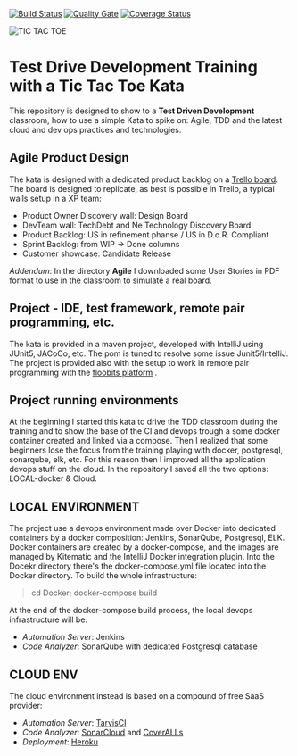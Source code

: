 [![Build Status][travisimg]][travislink]
[![Quality Gate][qualityimg]][qualitylink]
[![Coverage Status][coverageimg]][coveragelink]

![TIC TAC TOE][tictactoeimg]

# Test Drive Development Training with a Tic Tac Toe Kata

This repository is designed to show to a **Test Driven Development** classroom, how to use a simple Kata to spike on: Agile, TDD and the latest cloud and dev ops practices and technologies.

## Agile Product Design
The kata is designed with a dedicated product backlog on a [Trello board](https://trello.com/b/UP1IMBzH/tictactoe-kata). The board is designed to replicate, as best is possible in Trello, a typical walls setup in a XP team:
* Product Owner Discovery wall: Design Board
* DevTeam wall: TechDebt and Ne Technology Discovery Board
* Product Backlog: US in refinement phanse / US in D.o.R. Compliant
* Sprint Backlog: from WIP -> Done columns
* Customer showcase: Candidate Release

_Addendum_: In the directory **Agile** I downloaded some User Stories in PDF format to use in the classroom to simulate a real board.

## Project - IDE, test framework, remote pair programming, etc.
The kata is provided in a maven project, developed with IntelliJ using JUnit5, JACoCo, etc. The pom is tuned to resolve some issue Junit5/IntelliJ. The project is provided also with the setup to work in remote pair programming with the [floobits platform](https://floobits.com/michele.br/tictactoe) .

## Project running environments
At the beginning I started this kata to drive the TDD classroom during the training and to show the base of the CI and devops trough a some docker container created and linked via a compose. Then I realized that some beginners lose the focus from the training playing with docker, postgresql, sonarqube, elk, etc. For this reason then I improved all the application devops stuff on the cloud.
In the repository I saved all the two options: LOCAL-docker & Cloud.

## LOCAL ENVIRONMENT
The project use a devops environment made over Docker into dedicated containers by a docker composition: Jenkins, SonarQube, Postgresql, ELK.
Docker containers are created by a docker-compose, and the images are managed by Kitematic and the IntelliJ Docker integration plugin.
Into the Docekr directory there's the docker-compose.yml file located into the Docker directory. To build the whole infrastructure:
> cd Docker; docker-compose build

At the end of the docker-compose build process, the local devops infrastructure will be:
* _Automation Server_: Jenkins
* _Code Analyzer_: SonarQube with dedicated Postgresql database


## CLOUD ENV
The cloud environment instead is based on a compound of free SaaS provider:
* _Automation Server_: [TarvisCI](https://travis-ci.org/undeadgrishnackh/tictactoe)
* _Code Analyzer_: [SonarCloud](https://sonarcloud.io/dashboard?id=com.undeadgrishnackh%3Atictactoe) and [CoverALLs](https://coveralls.io/github/undeadgrishnackh/tictactoe?branch=master)
* _Deployment_: [Heroku](https://damp-inlet-50606.herokuapp.com/areYouAlive)

[travisimg]: https://travis-ci.org/undeadgrishnackh/tictactoe.svg?branch=master
[travislink]: https://travis-ci.org/undeadgrishnackh/tictactoe
[qualityimg]: https://sonarcloud.io/api/badges/gate?key=com.undeadgrishnackh:tictactoe
[qualitylink]: https://sonarcloud.io/dashboard/index/com.undeadgrishnackh:tictactoe
[coverageimg]: https://coveralls.io/repos/github/undeadgrishnackh/tictactoe/badge.svg?branch=master
[coveragelink]: https://coveralls.io/github/undeadgrishnackh/tictactoe?branch=master
[tictactoeimg]: http://is4.mzstatic.com/image/thumb/Purple111/v4/4f/70/d4/4f70d4cd-d270-f4ce-028d-17648632197b/source/175x175bb.jpg